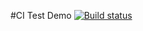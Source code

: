#CI Test Demo
[![Build status](https://ci.appveyor.com/api/projects/status/3jus8xh9lg58pggo?svg=true)](https://ci.appveyor.com/project/HelgaRoosh/ajs-homework-4-1-class)